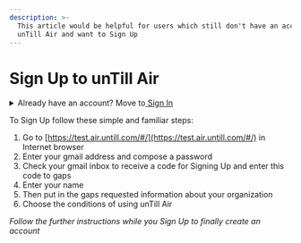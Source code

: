 ```yaml
---
description: >-
  This article would be helpful for users which still don't have an account in
  unTill Air and want to Sign Up
---
```


# Sign Up to unTill Air

<details>

<summary>Already have an account? Move to<a href="sign-in-to-untill-air.md"> </a><a href="sign-in-to-untill-air.md">Sign In</a></summary>

And then you can Set Up your account or permanently use&#x20;

</details>

To Sign Up follow these simple and familiar steps:

1. Go to [https://test.air.untill.com/#/](https://test.air.untill.com/#/) in Internet browser
2. Enter your gmail address and compose a password
3. Check your gmail inbox to receive a code for Signing Up and enter this code to gaps
4. Enter your name
5. Then put in the gaps requested information about your organization
6. Choose the conditions of using unTill Air &#x20;

_Follow the further instructions while you Sign Up to finally create an account_&#x20;
